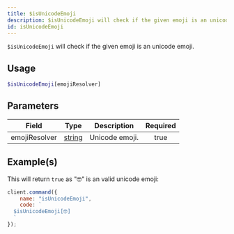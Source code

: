 ```yaml
---
title: $isUnicodeEmoji
description: $isUnicodeEmoji will check if the given emoji is an unicode emoji.
id: isUnicodeEmoji
---
```


`$isUnicodeEmoji` will check if the given emoji is an unicode emoji.

## Usage

```php
$isUnicodeEmoji[emojiResolver]
```

## Parameters

| Field         | Type                                                                                              | Description    | Required |
| ------------- | ------------------------------------------------------------------------------------------------- | -------------- | :------: |
| emojiResolver | [string](https://developer.mozilla.org/en-US/docs/Web/JavaScript/Reference/Global_Objects/String) | Unicode emoji. |   true   |

## Example(s)

This will return `true` as "🤓" is an valid unicode emoji:

```javascript
client.command({
    name: "isUnicodeEmoji",
    code: `
  $isUnicodeEmoji[🤓]
  `
});
```
